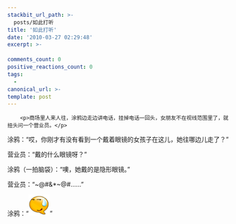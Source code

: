 ```yaml
---
stackbit_url_path: >-
  posts/如此打听
title: '如此打听'
date: '2010-03-27 02:29:48'
excerpt: >-
  
comments_count: 0
positive_reactions_count: 0
tags: 
  - 
canonical_url: >-
template: post
---
```


        <p>商场里人来人往，涂鸦边走边讲电话，挂掉电话一回头，女朋友不在视线范围里了，就扭头问一个营业员。</p>
<p>涂鸦：“哎，你刚才有没有看到一个戴着眼镜的女孩子在这儿，她往哪边儿走了？”</p>
<p>营业员：“戴的什么眼镜呀？”</p>
<p>涂鸦（一拍脑袋）：“噢，她戴的是隐形眼镜。”</p>
<p>营业员：“~@#&amp;*~@#……”</p>
<p>涂鸦：“<img alt="" src="https://raw.githubusercontent.com/Jeff-Tian/blogengine.net/master/Source/BlogEngine/BlogEngine.NET/App_Data/files/image_222.png">”</p>
      